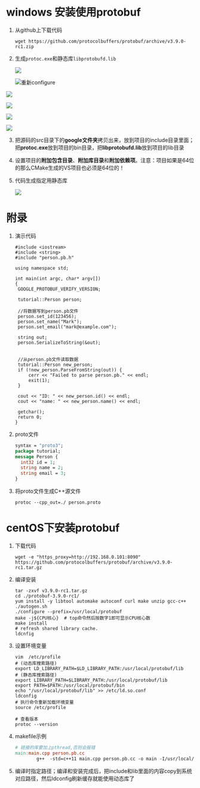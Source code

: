 # windows 安装使用protobuf

1. 从github上下载代码

   ```shell
   wget https://github.com/protocolbuffers/protobuf/archive/v3.9.0-rc1.zip
   ```

2. 生成`protoc.exe`和静态库`libprotobufd.lib`

   ![](img\微信截图_20190912214430.png)

   ![](img\微信截图_20190912214626.png)重新configure

![](img\微信截图_20190912214823.png)

![](img\微信截图_20190912214949.png)

![](img\微信截图_20190912215121.png)

![](img\微信截图_20190912215616.png)

3. 把源码的src目录下的**google文件夹**拷贝出来，放到项目的include目录里面；把**protoc.exe**放到项目的bin目录，把**libprotobufd.lib**放到项目的lib目录

4. 设置项目的**附加包含目录**、**附加库目录**和**附加依赖项**。注意：项目如果是64位的那么CMake生成的VS项目也必须是64位的！

5. 代码生成指定用静态库

   ![](img\微信截图_20190912221904.png)



# 附录

1. 演示代码

   ```
   #include <iostream>
   #include <string>
   #include "person.pb.h"
   
   using namespace std;
   
   int main(int argc, char* argv[])
   {
   	GOOGLE_PROTOBUF_VERIFY_VERSION;
   
   	tutorial::Person person;
   
   	//将数据写到person.pb文件
   	person.set_id(123456);
   	person.set_name("Mark");
   	person.set_email("mark@example.com");
   
   	string out;
   	person.SerializeToString(&out);
   
   
   	//从person.pb文件读取数据
   	tutorial::Person new_person;
   	if (!new_person.ParseFromString(out)) {
   		cerr << "Failed to parse person.pb." << endl;
   		exit(1);
   	}
   
   	cout << "ID: " << new_person.id() << endl;
   	cout << "name: " << new_person.name() << endl;
   
   	getchar();
   	return 0;
   }
   ```

2. proto文件

   ```protobuf
   syntax = "proto3";
   package tutorial;
   message Person {
     int32 id = 1;
     string name = 2;
     string email = 3;
   }
   ```

3. 将proto文件生成C++源文件

   ```shell
   protoc --cpp_out=./ person.proto
   ```

   



# centOS下安装protobuf

1. 下载代码

   ```shell
   wget -e "https_proxy=http://192.168.0.101:8090" https://github.com/protocolbuffers/protobuf/archive/v3.9.0-rc1.tar.gz
   ```

2. 编译安装

   ```shell
   tar -zxvf v3.9.0-rc1.tar.gz
   cd ./protobuf-3.9.0-rc1/
   yum install -y libtool automake autoconf curl make unzip gcc-c++   
   ./autogen.sh
   ./configure --prefix=/usr/local/protobuf
   make -j${CPU核心}  # top命令然后按数字1即可显示CPU核心数
   make install
   # refresh shared library cache.
   ldcnfig
   ```

3. 设置环境变量

   ```shell
   vim  /etc/profile
   # (动态库搜索路径) 
   export LD_LIBRARY_PATH=$LD_LIBRARY_PATH:/usr/local/protobuf/lib
   # (静态库搜索路径) 
   export LIBRARY_PATH=$LIBRARY_PATH:/usr/local/protobuf/lib
   export PATH=$PATH:/usr/local/protobuf/bin
   echo "/usr/local/protobuf/lib" >> /etc/ld.so.conf
   ldconfig
   # 执行命令重新加载环境变量
   source /etc/profile
   
   # 查看版本
   protoc --version
   ```

4. makefile示例

   ```makefile
   # 链接的库要加上pthread,否则会报错
   main:main.cpp person.pb.cc
           g++  -std=c++11 main.cpp person.pb.cc -o main -I/usr/local/protobuf/include -lprotobuf -lpthread
   ```

5. 编译时指定路径；编译和安装完成后，把include和lib里面的内容copy到系统对应路径，然后ldconfig刷新缓存就能使用动态库了